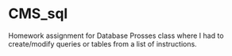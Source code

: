 # CMS_sql

Homework assignment for Database Prosses class where I had to create/modify queries or tables from a list of instructions.

